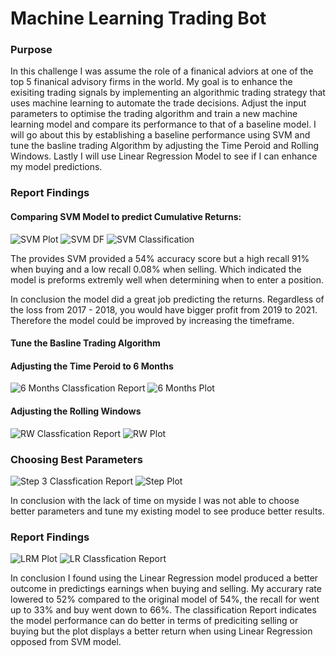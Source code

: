 # Machine Learning Trading Bot

### Purpose
In this challenge I was assume the role of a finanical adviors at one of the top 5 finanical advisory firms in the world. My goal is to enhance the exisiting trading signals by implementing an algorithmic trading strategy that uses machine learning to automate the trade decisions. Adjust the input parameters to optimise the trading algorithm and train a new machine learning model and compare its performance to that of a baseline model. I will go about this by establishing a baseline performance using SVM and tune the basline trading Algorithm by adjusting the Time Peroid and Rolling Windows. Lastly I will use Linear Regression Model to see if I can enhance my model predictions. 


### Report Findings

#### Comparing SVM Model to predict Cumulative Returns:
![SVM Plot](https://github.com/jlaomoc/machine_learning_trading_bot/blob/main/Photos/SVM%20Plot.jpg?raw=true)
![SVM DF](https://github.com/jlaomoc/machine_learning_trading_bot/blob/main/Photos/SVM%20DF.jpg?raw=true)
![SVM Classification](https://github.com/jlaomoc/machine_learning_trading_bot/blob/main/Photos/SVM%20Classification%20Report.jpg?raw=true)

The provides SVM provided a 54% accuracy score but a high recall 91% when buying and a low recall 0.08% when selling. Which indicated the model is preforms extremly well when determining when to enter a position.

In conclusion the model did a great job predicting the returns. Regardless of the loss from 2017 - 2018, you would have bigger profit from 2019 to 2021. Therefore the model could be improved by increasing the timeframe. 


#### Tune the Basline Trading Algorithm

#### Adjusting the Time Peroid to 6 Months

![6 Months Classfication Report](https://github.com/jlaomoc/machine_learning_trading_bot/blob/main/Photos/CF%206%20Months.jpg?raw=true)
![6 Months Plot](https://github.com/jlaomoc/machine_learning_trading_bot/blob/main/Photos/6%20Months%20Plot.jpg?raw=true)


#### Adjusting the Rolling Windows

![RW Classfication Report](https://github.com/jlaomoc/machine_learning_trading_bot/blob/main/Photos/Step%202%20CF.jpg?raw=true)
![RW Plot](https://github.com/jlaomoc/machine_learning_trading_bot/blob/main/Photos/step%202%20plot.jpg?raw=true)

### Choosing Best Parameters
![Step 3 Classfication Report](https://github.com/jlaomoc/machine_learning_trading_bot/blob/main/Photos/Ste%203%20CR.jpg?raw=true)
![Step Plot](https://github.com/jlaomoc/machine_learning_trading_bot/blob/main/Photos/Step%203%20Plot.jpg?raw=true)

In conclusion with the lack of time on myside I was not able to choose better parameters and tune my existing model to see produce better results.

### Report Findings

![LRM Plot](https://github.com/jlaomoc/machine_learning_trading_bot/blob/main/Photos/LRM%20Plot.jpg?raw=true)
![LR Classfication Report](https://github.com/jlaomoc/machine_learning_trading_bot/blob/main/Photos/Logistic%20Regression%20Classifcation%20Report%20.jpg?raw=true)

In conclusion I found using the Linear Regression model produced a better outcome in predictings earnings when buying and selling. My accurary rate lowered to 52% compared to the original model of 54%, the recall for went up to 33% and buy went down to 66%. The classification Report indicates the model performance can do better in terms of prediciting selling or buying but the plot displays a better return when using Linear Regression opposed from SVM model. 




